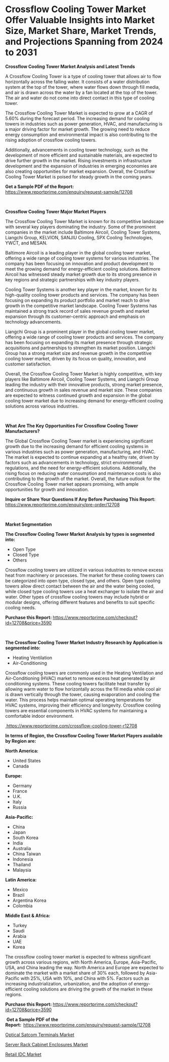 <p><h1>Crossflow Cooling Tower Market Offer Valuable Insights into Market Size, Market Share, Market Trends, and Projections Spanning from 2024 to 2031</h1></p><p><strong>Crossflow Cooling Tower Market Analysis and Latest Trends</strong></p>
<p><p>A Crossflow Cooling Tower is a type of cooling tower that allows air to flow horizontally across the falling water. It consists of a water distribution system at the top of the tower, where water flows down through fill media, and air is drawn across the water by a fan located at the top of the tower. The air and water do not come into direct contact in this type of cooling tower.</p><p>The Crossflow Cooling Tower Market is expected to grow at a CAGR of 5.60% during the forecast period. The increasing demand for cooling towers in industries such as power generation, HVAC, and manufacturing is a major driving factor for market growth. The growing need to reduce energy consumption and environmental impact is also contributing to the rising adoption of crossflow cooling towers.</p><p>Additionally, advancements in cooling tower technology, such as the development of more efficient and sustainable materials, are expected to drive further growth in the market. Rising investments in infrastructure development and the expansion of industries in emerging economies are also creating opportunities for market expansion. Overall, the Crossflow Cooling Tower Market is poised for steady growth in the coming years.</p></p>
<p><strong>Get a Sample PDF of the Report:&nbsp;</strong> <a href="https://www.reportprime.com/enquiry/request-sample/12708">https://www.reportprime.com/enquiry/request-sample/12708</a></p>
<p>&nbsp;</p>
<p><strong>Crossflow Cooling Tower Major Market Players</strong></p>
<p><p>The Crossflow Cooling Tower Market is known for its competitive landscape with several key players dominating the industry. Some of the prominent companies in the market include Baltimore Aircoil, Cooling Tower Systems, Liangchi Group, KELVION, SANJIU Cooling, SPX Cooling Technologies, YWCT, and MESAN.</p><p>Baltimore Aircoil is a leading player in the global cooling tower market, offering a wide range of cooling tower systems for various industries. The company has been focusing on innovation and product development to meet the growing demand for energy-efficient cooling solutions. Baltimore Aircoil has witnessed steady market growth due to its strong presence in key regions and strategic partnerships with key industry players.</p><p>Cooling Tower Systems is another key player in the market, known for its high-quality cooling tower products and services. The company has been focusing on expanding its product portfolio and market reach to drive growth in the competitive market landscape. Cooling Tower Systems has maintained a strong track record of sales revenue growth and market expansion through its customer-centric approach and emphasis on technology advancements.</p><p>Liangchi Group is a prominent player in the global cooling tower market, offering a wide range of cooling tower products and services. The company has been focusing on expanding its market presence through strategic acquisitions and partnerships to strengthen its market position. Liangchi Group has a strong market size and revenue growth in the competitive cooling tower market, driven by its focus on quality, innovation, and customer satisfaction.</p><p>Overall, the Crossflow Cooling Tower Market is highly competitive, with key players like Baltimore Aircoil, Cooling Tower Systems, and Liangchi Group leading the industry with their innovative products, strong market presence, and continuous growth in sales revenue and market size. These companies are expected to witness continued growth and expansion in the global cooling tower market due to increasing demand for energy-efficient cooling solutions across various industries.</p></p>
<p>&nbsp;</p>
<p><strong>What Are The Key Opportunities For Crossflow Cooling Tower Manufacturers?</strong></p>
<p><p>The Global Crossflow Cooling Tower market is experiencing significant growth due to the increasing demand for efficient cooling systems in various industries such as power generation, manufacturing, and HVAC. The market is expected to continue expanding at a healthy rate, driven by factors such as advancements in technology, strict environmental regulations, and the need for energy-efficient solutions. Additionally, the rising focus on reducing water consumption and maintenance costs is also contributing to the growth of the market. Overall, the future outlook for the Crossflow Cooling Tower market appears promising, with ample opportunities for growth and innovation.</p></p>
<p><strong>Inquire or Share Your Questions If Any Before Purchasing This Report:</strong> <a href="https://www.reportprime.com/enquiry/pre-order/12708">https://www.reportprime.com/enquiry/pre-order/12708</a></p>
<p>&nbsp;</p>
<p><strong>Market Segmentation</strong></p>
<p><strong>The Crossflow Cooling Tower Market Analysis by types is segmented into:</strong></p>
<p><ul><li>Open Type</li><li>Closed Type</li><li>Others</li></ul></p>
<p><p>Crossflow cooling towers are utilized in various industries to remove excess heat from machinery or processes. The market for these cooling towers can be categorized into open type, closed type, and others. Open type cooling towers allow direct contact between the air and the water being cooled, while closed type cooling towers use a heat exchanger to isolate the air and water. Other types of crossflow cooling towers may include hybrid or modular designs, offering different features and benefits to suit specific cooling needs.</p></p>
<p><strong>Purchase this Report:&nbsp;</strong><a href="https://www.reportprime.com/checkout?id=12708&price=3590">https://www.reportprime.com/checkout?id=12708&price=3590</a></p>
<p>&nbsp;</p>
<p><strong>The Crossflow Cooling Tower Market Industry Research by Application is segmented into:</strong></p>
<p><ul><li>Heating Ventilation</li><li>Air-Conditioning</li></ul></p>
<p><p>Crossflow cooling towers are commonly used in the Heating Ventilation and Air-Conditioning (HVAC) market to remove excess heat generated by air conditioning systems. These cooling towers facilitate heat transfer by allowing warm water to flow horizontally across the fill media while cool air is drawn vertically through the tower, causing evaporation and cooling the water. This process helps maintain optimal operating temperatures for HVAC systems, improving their efficiency and longevity. Crossflow cooling towers are essential components in HVAC systems for maintaining a comfortable indoor environment.</p></p>
<p><a href="https://www.reportprime.com/crossflow-cooling-tower-r12708">&nbsp;https://www.reportprime.com/crossflow-cooling-tower-r12708</a></p>
<p><strong>In terms of Region, the Crossflow Cooling Tower Market Players available by Region are:</strong></p>
<p>
    <p> <strong> North America: </strong>
        <ul>
            <li>United States</li>
            <li>Canada</li>
        </ul>
        </p> 
    <p> <strong> Europe: </strong>
        <ul>
            <li>Germany</li>
            <li>France</li>
            <li>U.K.</li>
            <li>Italy</li>
            <li>Russia</li>
        </ul>
        </p> 
    <p> <strong> Asia-Pacific: </strong>
        <ul>
            <li>China</li>
            <li>Japan</li>
            <li>South Korea</li>
            <li>India</li>
            <li>Australia</li>
            <li>China Taiwan</li>
            <li>Indonesia</li>
            <li>Thailand</li>
            <li>Malaysia</li>
        </ul>
        </p> 
    <p> <strong> Latin America: </strong>
        <ul>
            <li>Mexico</li>
            <li>Brazil</li>
            <li>Argentina Korea</li>
            <li>Colombia</li>
        </ul>
        </p> 
    <p> <strong> Middle East & Africa: </strong>
        <ul>
            <li>Turkey</li>
            <li>Saudi</li>
            <li>Arabia</li>
            <li>UAE</li>
            <li>Korea</li>
        </ul>
    </p>
    </p>
<p><p>The crossflow cooling tower market is expected to witness significant growth across various regions, with North America, Europe, Asia-Pacific, USA, and China leading the way. North America and Europe are expected to dominate the market with a market share of 30% each, followed by Asia-Pacific with 25%, USA with 10%, and China with 5%. Factors such as increasing industrialization, urbanization, and the adoption of energy-efficient cooling solutions are driving the growth of the market in these regions.</p></p>
<p><strong>Purchase this Report: </strong><a href="https://www.reportprime.com/checkout?id=12708&price=3590">https://www.reportprime.com/checkout?id=12708&price=3590</a></p>
<p>&nbsp;<strong>Get a Sample PDF of the Report:&nbsp;&nbsp;</strong><a href="https://www.reportprime.com/enquiry/request-sample/12708">https://www.reportprime.com/enquiry/request-sample/12708</a></p>
<p><strong></strong></p>
<p><p><a href="https://github.com/isharif044/Market-Research-Report-List-1/blob/main/optical-satcom-terminals-market.md">Optical Satcom Terminals Market</a></p><p><a href="https://github.com/abdillahsp58/Market-Research-Report-List-1/blob/main/server-rack-cabinet-enclosures-market.md">Server Rack Cabinet Enclosures Market</a></p><p><a href="https://github.com/wybrqqeb6/Market-Research-Report-List-1/blob/main/retail-idc-market.md">Retail IDC Market</a></p></p>